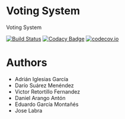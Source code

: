 # Voting System

Voting System

[![Build Status](https://travis-ci.org/Arquisoft/Voting_2a.svg?branch=master)](https://travis-ci.org/Arquisoft/Voting_2a)
[![Codacy Badge](https://api.codacy.com/project/badge/grade/0a04e69b185a4b2d925b08af2fe788f4)](https://www.codacy.com/app/jelabra/Voting_2a)
[![codecov.io](https://codecov.io/github/Arquisoft/Voting_2a/coverage.svg?branch=master)](https://codecov.io/github/Arquisoft/Voting_2a?branch=master)

# Authors
* Adrián Iglesias García
* Darío Suárez Menéndez
* Victor Retortillo Fernandez
* Daniel Arango Antón
* Eduardo García Montañés
* Jose Labra
